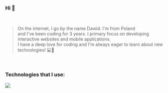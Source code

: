 ### Hi 👋

<br>

> On the internet, I go by the name Dawid. I'm from Poland <br> and I've been coding for 3 years. I primary focus on developing <br> interactive websites and mobile applications. <br> I have a deep love for coding and I'm always eager to learn about new technologies! 💻📱

<br>

### Technologies that I use:

<p align="left">
  <a href="https://skillicons.dev">
    <img src="https://skillicons.dev/icons?i=vscode,react,css,tailwind,mongo,nodejs,express,figma,javascript,html,git" />
  </a>
</p>
